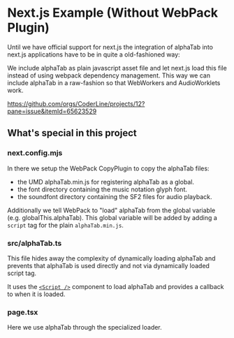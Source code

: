 # Next.js Example (Without WebPack Plugin)

Until we have official support for next.js the integration of alphaTab into next.js applications have to be in quite a old-fashioned way:

We include alphaTab as plain javascript asset file and let next.js load this file instead of using webpack dependency management. 
This way we can include alphaTab in a raw-fashion so that WebWorkers and AudioWorklets work. 

https://github.com/orgs/CoderLine/projects/12?pane=issue&itemId=65623529


## What's special in this project

### next.config.mjs

In there we setup the WebPack CopyPlugin to copy the alphaTab files:

* the UMD alphaTab.min.js for registering alphaTab as a global. 
* the font directory containing the music notation glyph font. 
* the soundfont directory containing the SF2 files for audio playback. 

Additionally we tell WebPack to "load" alphaTab from the global variable (e.g. globalThis.alphaTab).
This global variable will be added by adding a `script` tag for the plain `alphaTab.min.js`.

### src/alphaTab.ts

This file hides away the complexity of dynamically loading alphaTab and prevents that alphaTab is used directly and not via dynamically loaded script tag.

It uses the [`<Script />`](https://nextjs.org/docs/pages/api-reference/components/script) component to load alphaTab and provides a callback to when it is loaded.

### page.tsx

Here we use alphaTab through the specialized loader. 